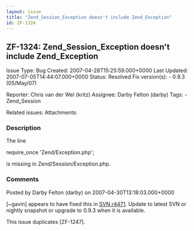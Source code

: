 ```yaml
---
layout: issue
title: "Zend_Session_Exception doesn't include Zend_Exception"
id: ZF-1324
---
```


ZF-1324: Zend\_Session\_Exception doesn't include Zend\_Exception
-----------------------------------------------------------------

 Issue Type: Bug Created: 2007-04-28T15:25:59.000+0000 Last Updated: 2007-07-05T14:44:07.000+0000 Status: Resolved Fix version(s): - 0.9.3 (05/May/07)
 
 Reporter:  Chris van der Wel (kritz)  Assignee:  Darby Felton (darby)  Tags: - Zend\_Session
 
 Related issues: 
 Attachments: 
### Description

The line

require\_once 'Zend/Exception.php';

is missing in Zend/Session/Exception.php.

 

 

### Comments

Posted by Darby Felton (darby) on 2007-04-30T13:18:03.000+0000

[~gavin] appears to have fixed this in [SVN r4471](http://framework.zend.com/fisheye/browse/Zend_Framework/trunk/library/Zend/Session/Exception.php?r=4471). Update to latest SVN or nightly snapshot or upgrade to 0.9.3 when it is available.

This issue duplicates [ZF-1247].

 

 
